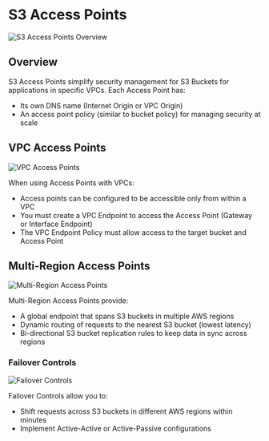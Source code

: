 # S3 Access Points

![S3 Access Points Overview](/home/lewis/Workspaces/Personal/collect-knowledge/assets/2025-06-21-21-35-39.png)

## Overview

S3 Access Points simplify security management for S3 Buckets for applications in specific VPCs. Each Access Point has:

- Its own DNS name (Internet Origin or VPC Origin)
- An access point policy (similar to bucket policy) for managing security at scale

## VPC Access Points

![VPC Access Points](/home/lewis/Workspaces/Personal/collect-knowledge/assets/2025-06-21-21-36-37.png)

When using Access Points with VPCs:

- Access points can be configured to be accessible only from within a VPC
- You must create a VPC Endpoint to access the Access Point (Gateway or Interface Endpoint)
- The VPC Endpoint Policy must allow access to the target bucket and Access Point

## Multi-Region Access Points

![Multi-Region Access Points](/home/lewis/Workspaces/Personal/collect-knowledge/assets/2025-06-21-21-37-44.png)

Multi-Region Access Points provide:

- A global endpoint that spans S3 buckets in multiple AWS regions
- Dynamic routing of requests to the nearest S3 bucket (lowest latency)
- Bi-directional S3 bucket replication rules to keep data in sync across regions

### Failover Controls

![Failover Controls](/home/lewis/Workspaces/Personal/collect-knowledge/assets/2025-06-21-21-38-01.png)

Failover Controls allow you to:

- Shift requests across S3 buckets in different AWS regions within minutes
- Implement Active-Active or Active-Passive configurations
